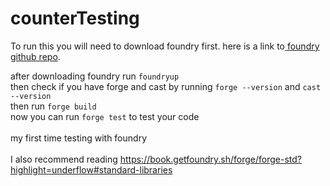 # counterTesting

To run this you will need to download foundry first. here is a link to<a href="https://github.com/foundry-rs/foundry"> foundry github repo</a>.

after downloading foundry run <code>foundryup</code>  </br>
then check if you have forge and cast by running <code>forge --version</code> and <code>cast --version</code> </br>
then run <code>forge build</code> </br>
now you can run <code>forge test</code> to test your code </br>
</br>
my first time testing with foundry </br>
</br>
I also recommend reading https://book.getfoundry.sh/forge/forge-std?highlight=underflow#standard-libraries
